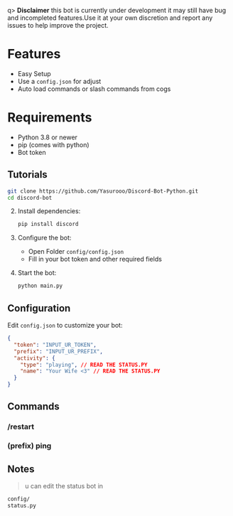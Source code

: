 q> **Disclaimer**
this bot is currently under development it may still have bug and incompleted features.Use it at your own discretion and report any issues to help improve the project.

# Features
- Easy Setup
- Use a `config.json` for adjust
- Auto load commands or slash commands from cogs

# Requirements
- Python 3.8 or newer
- pip (comes with python)
- Bot token

## Tutorials
   ```bash
   git clone https://github.com/Yasurooo/Discord-Bot-Python.git
   cd discord-bot
   ```

2. Install dependencies:
   ```bash
   pip install discord
   ```

3. Configure the bot:
   - Open Folder `config/config.json`
   - Fill in your bot token and other required fields

4. Start the bot:
   ```bash
   python main.py
   ```

## Configuration

Edit `config.json` to customize your bot:

```json
{
  "token": "INPUT_UR_TOKEN",
  "prefix": "INPUT_UR_PREFIX",
  "activity": {
    "type": "playing", // READ THE STATUS.PY
    "name": "Your Wife <3" // READ THE STATUS.PY
  }
}
```

## Commands

### /restart
### (prefix) ping





## Notes

> u can edit the status bot in

```bash
config/
status.py
```
